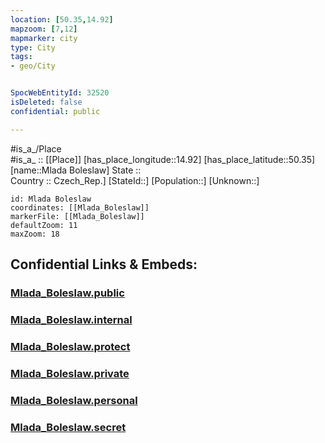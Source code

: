 ```yaml
---
location: [50.35,14.92] 
mapzoom: [7,12] 
mapmarker: city 
type: City
tags:
- geo/City


SpocWebEntityId: 32520
isDeleted: false
confidential: public

---
```

#is_a_/Place  
#is_a_ :: [[Place]] 
[has_place_longitude::14.92] 
[has_place_latitude::50.35] 
[name::Mlada Boleslaw] 
State ::  
Country :: Czech_Rep.] 
[StateId::] 
[Population::] 
[Unknown::] 


```leaflet
id: Mlada Boleslaw
coordinates: [[Mlada_Boleslaw]] 
markerFile: [[Mlada_Boleslaw]] 
defaultZoom: 11 
maxZoom: 18
```


## Confidential Links & Embeds: 

### [Mlada_Boleslaw.public](/_public/\Earth\Continent\Europe\Europe~Central\Czech_Republic\regions~Czech_Republic\Středočeský\CityMlada_Boleslaw.public.md) 

### [Mlada_Boleslaw.internal](/_internal/\Earth\Continent\Europe\Europe~Central\Czech_Republic\regions~Czech_Republic\Středočeský\CityMlada_Boleslaw.internal.md) 

### [Mlada_Boleslaw.protect](/_protect/\Earth\Continent\Europe\Europe~Central\Czech_Republic\regions~Czech_Republic\Středočeský\CityMlada_Boleslaw.protect.md) 

### [Mlada_Boleslaw.private](/_private/\Earth\Continent\Europe\Europe~Central\Czech_Republic\regions~Czech_Republic\Středočeský\CityMlada_Boleslaw.private.md) 

### [Mlada_Boleslaw.personal](/_personal/\Earth\Continent\Europe\Europe~Central\Czech_Republic\regions~Czech_Republic\Středočeský\CityMlada_Boleslaw.personal.md) 

### [Mlada_Boleslaw.secret](/_secret/\Earth\Continent\Europe\Europe~Central\Czech_Republic\regions~Czech_Republic\Středočeský\CityMlada_Boleslaw.secret.md)

